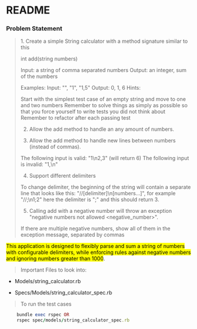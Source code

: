 # README

### Problem Statement 

<blockquote>
1. Create a simple String calculator with a method signature similar to this

int add(string numbers)

Input: a string of comma separated numbers
Output: an integer, sum of the numbers

Examples:
Input: "", "1", "1,5"
Output: 0, 1, 6
Hints:

Start with the simplest test case of an empty string and move to one and two numbers
Remember to solve things as simply as possible so that you force yourself to write tests you did not think about
Remember to refactor after each passing test

2. Allow the add method to handle an any amount of numbers.

3. Allow the add method to handle new lines between numbers (instead of commas).

The following input is valid: "1\n2,3" (will return 6)
The following input is invalid: "1,\n"

4. Support different delimiters

To change delimiter, the beginning of the string will contain a separate line that looks like this: "//[delimiter]\n[numbers…]", for example "//;\n1;2" here the delimiter is ";" and this should return 3.

5. Calling add with a negative number will throw an exception "negative numbers not allowed <negative_number>".

If there are multiple negative numbers, show all of them in the exception message, separated by commas
</blockquote>



<mark>This application is designed to flexibly parse and sum a string of numbers with configurable delimiters, while enforcing rules against negative numbers and ignoring numbers greater than 1000</mark>.

> Important Files to look into:

* Models/string_calculator.rb

* Specs/Models/string_calculator_spec.rb

> To run the test cases

```rb
    bundle exec rspec OR
    rspec spec/models/string_calculator_spec.rb

```